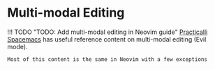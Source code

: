 # Multi-modal Editing

!!! TODO "TODO: Add multi-modal editing in Neovim guide"
    [Practicalli Spacemacs](https://practical.li/spacemacs/spacemacs-basics/evil/) has useful reference content on multi-modal editing (Evil mode).

    Most of this content is the same in Neovim with a few exceptions
